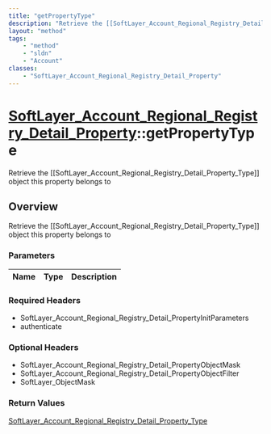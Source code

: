 ```yaml
---
title: "getPropertyType"
description: "Retrieve the [[SoftLayer_Account_Regional_Registry_Detail_Property_Type]] object this property belongs to"
layout: "method"
tags:
    - "method"
    - "sldn"
    - "Account"
classes:
    - "SoftLayer_Account_Regional_Registry_Detail_Property"
---
```

# [SoftLayer_Account_Regional_Registry_Detail_Property](/reference/services/SoftLayer_Account_Regional_Registry_Detail_Property)::getPropertyType

Retrieve the [[SoftLayer_Account_Regional_Registry_Detail_Property_Type]] object this property belongs to


## Overview 
Retrieve the [[SoftLayer_Account_Regional_Registry_Detail_Property_Type]] object this property belongs to

### Parameters 
|Name | Type | Description |
| --- | --- | --- |


### Required Headers
* SoftLayer_Account_Regional_Registry_Detail_PropertyInitParameters
* authenticate

### Optional Headers
* SoftLayer_Account_Regional_Registry_Detail_PropertyObjectMask
* SoftLayer_Account_Regional_Registry_Detail_PropertyObjectFilter
* SoftLayer_ObjectMask

### Return Values
<a href='/reference/datatypes/SoftLayer_Account_Regional_Registry_Detail_Property_Type'>SoftLayer_Account_Regional_Registry_Detail_Property_Type </a>

